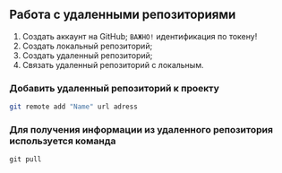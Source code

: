 ## Работа с удаленными репозиториями

1. Создать аккаунт на GitHub;
   `ВАЖНО!` идентификация по токену!
2. Создать локальный репозиторий;
3. Создать удаленный репозиторий;
4. Связать удаленный репозиторий с локальным.

### Добавить удаленный репозиторий к проекту
```bash
git remote add "Name" url adress
```
### Для получения информации из удаленного репозитория используется команда
```
git pull
```

